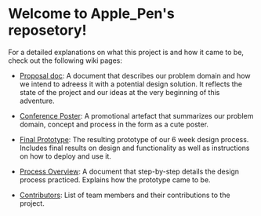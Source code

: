 # Welcome to Apple_Pen's reposetory!

For a detailed explanations on what this project is and how it came to be, check out the following wiki pages:

- [Proposal doc](https://github.com/deco3500-2019/Apple_Pen/wiki/Concept-Proposal): A document that describes our problem domain and how we intend to adreess it with a potential design solution. It reflects the state of the project and our ideas at the very beginning of this adventure.

- [Conference Poster](https://github.com/deco3500-2019/Apple_Pen/wiki/Conference-Poster): A promotional artefact that summarizes our problem domain, concept and process in the form as a cute poster.

- [Final Prototype](https://github.com/deco3500-2019/Apple_Pen/wiki/Final-Prototype): The resulting prototype of our 6 week design process. Includes final results on design and functionality as well as instructions on how to deploy and use it.

- [Process Overview](https://github.com/deco3500-2019/Apple_Pen/wiki/Design-Process-Overview): A document that step-by-step details the design process practiced. Explains how the prototype came to be.

- [Contributors](https://github.com/deco3500-2019/Apple_Pen/wiki/Design-Process-Overview): List of team members and their contributions to the project. 
